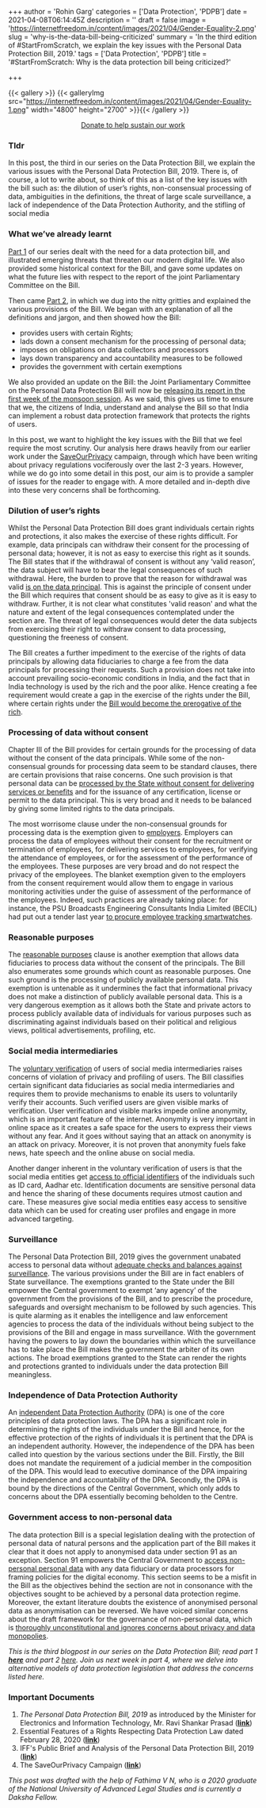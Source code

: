+++
author = 'Rohin Garg'
categories = ['Data Protection', 'PDPB']
date = 2021-04-08T06:14:45Z
description = ''
draft = false
image = 'https://internetfreedom.in/content/images/2021/04/Gender-Equality-2.png'
slug = 'why-is-the-data-bill-being-criticized'
summary = 'In the third edition of #StartFromScratch, we explain the key issues with the Personal Data Protection Bill, 2019.'
tags = ['Data Protection', 'PDPB']
title = '#StartFromScratch: Why is the data protection bill being criticized?'

+++


{{< gallery >}}
{{< galleryImg  src="https://internetfreedom.in/content/images/2021/04/Gender-Equality-1.png" width="4800" height="2700" >}}{{< /gallery >}}

<div style="text-align:center;">
<a href="https://internetfreedom.in/donate/" class="button">Donate to help sustain our work</a>
</div>

### Tldr

In this post, the third in our series on the Data Protection Bill, we explain the various issues with the Personal Data Protection Bill, 2019. There is, of course, a lot to write about, so think of this as a list of the key issues with the bill such as: the dilution of user’s rights, non-consensual processing of data, ambiguities in the definitions, the threat of large scale surveillance, a lack of independence of the Data Protection Authority, and the stifling of social media

### What we’ve already learnt

[Part 1](https://internetfreedom.in/startfromscratch-the-data-bill-series-part-1/) of our series dealt with the need for a data protection bill, and illustrated emerging threats that threaten our modern digital life. We also provided some historical context for the Bill, and gave some updates on what the future lies with respect to the report of the joint Parliamentary Committee on the Bill.

Then came [Part 2](https://internetfreedom.in/startfromscratch-an-explainer-on-the-personal-data-protection-bill-2019/), in which we dug into the nitty gritties and explained the various provisions of the Bill. We began with an explanation of all the definitions and jargon, and then showed how the Bill:

* provides users with certain Rights;
* lads down a consent mechanism for the processing of personal data;
* imposes on obligations on data collectors and processors
* lays down transparency and accountability measures to be followed
* provides the government with certain exemptions

We also provided an update on the Bill: the Joint Parliamentary Committee on the Personal Data Protection Bill will now be [releasing its report in the first week of the monsoon session](http://loksabhaph.nic.in/Business/UserBulletin1.aspx). As we said, this gives us time to ensure that we, the citizens of India, understand and analyse the Bill so that India can implement a robust data protection framework that protects the rights of users.

In this post, we want to highlight the key issues with the Bill that we feel require the most scrutiny. Our analysis here draws heavily from our earlier work under the [SaveOurPrivacy](https://saveourprivacy.in/blog) campaign, through which have been writing about privacy regulations vociferously over the last 2-3 years. However,  while we do go into some detail in this post, our aim is to provide a sampler of issues for the reader to engage with. A more detailed and in-depth dive into these very concerns shall be forthcoming.

### Dilution of user’s rights

Whilst the Personal Data Protection Bill does grant individuals certain rights and protections, it also makes the exercise of these rights difficult. For example, data principals can withdraw their consent for the processing of personal data; however, it is not as easy to exercise this right as it sounds. The Bill states that if the withdrawal of consent is without any ‘valid reason’, the data subject will have to bear the legal consequences of such withdrawal. Here, the burden to prove that the reason for withdrawal was valid [is on the data principal](https://saveourprivacy.in/media/all/Brief-PDP-Bill-25.12.2020.pdf). This is against the principle of consent under the Bill which requires that consent should be as easy to give as it is easy to withdraw. Further, it is not clear what constitutes 'valid reason' and what the nature and extent of the legal consequences contemplated under the section are. The threat of legal consequences would deter the data subjects from exercising their right to withdraw consent to data processing, questioning the freeness of consent.

The Bill creates a further impediment to the exercise of the rights of data principals by allowing data fiduciaries to charge a fee from the data principals for processing their requests. Such a provision does not take into account prevailing socio-economic conditions in India, and the fact that in India technology is used by the rich and the poor alike. Hence creating a fee requirement would create a gap in the exercise of the rights under the Bill, where certain rights under the [Bill would become the prerogative of the rich](https://saveourprivacy.in/media/all/Brief-PDP-Bill-25.12.2020.pdf).

### Processing of data without consent

Chapter III of the Bill provides for certain grounds for the processing of data without the consent of the data principals. While some of the non-consensual grounds for processing data seem to be standard clauses, there are certain provisions that raise concerns. One such provision is that personal data can be [processed by the State without consent for delivering services or benefits](https://saveourprivacy.in/media/all/Brief-PDP-Bill-25.12.2020.pdf) and for the issuance of any certification, license or permit to the data principal. This is very broad and it needs to be balanced by giving some limited rights to the data principals.

The most worrisome clause under the non-consensual grounds for processing data is the exemption given to [employers](https://saveourprivacy.in/blog/workplace-surveillance-your-employer-could-be-watching-you). Employers can process the data of employees without their consent for the recruitment or termination of employees, for delivering services to employees, for verifying the attendance of employees, or for the assessment of the performance of the employees. These purposes are very broad and do not respect the privacy of the employees. The blanket exemption given to the employers from the consent requirement would allow them to engage in various monitoring activities under the guise of assessment of the performance of the employees. Indeed, such practices are already taking place: for instance, the PSU Broadcasts Engineering Consultants India Limited (BECIL) had put out a tender last year [to procure employee tracking smartwatches](https://internetfreedom.in/legal-notice-to-becil-for-its-tender-to-procure-employee-tracking-smartwatches-and-a-mass-surveillance-system/).

### Reasonable purposes

The [reasonable purposes](https://internetfreedom.in/essential-features-of-a-rights-respecting-data-protection-law/) clause is another exemption that allows data fiduciaries to process data without the consent of the principals. The Bill also enumerates some grounds which count as reasonable purposes. One such ground is the processing of publicly available personal data. This exemption is untenable as it undermines the fact that informational privacy does not make a distinction of publicly available personal data. This is a very dangerous exemption as it allows both the State and private actors to process publicly available data of individuals for various purposes such as discriminating against individuals based on their political and religious views, political advertisements, profiling, etc.

### Social media intermediaries

The [voluntary verification](https://internetfreedom.in/essential-features-of-a-rights-respecting-data-protection-law/) of users of social media intermediaries raises concerns of violation of privacy and profiling of users. The Bill classifies certain significant data fiduciaries as social media intermediaries and requires them to provide mechanisms to enable its users to voluntarily verify their accounts. Such verified users are given visible marks of verification. User verification and visible marks impede online anonymity, which is an important feature of the internet. Anonymity is very important in online space as it creates a safe space for the users to express their views without any fear. And it goes without saying that an attack on anonymity is an attack on privacy. Moreover, it is not proven that anonymity fuels fake news, hate speech and the online abuse on social media.

Another danger inherent in the voluntary verification of users is that the social media entities get [access to official identifiers](https://internetfreedom.in/here-comes-the-bill-all-dressed-in-nil/) of the individuals such as ID card, Aadhar etc. Identification documents are sensitive personal data and hence the sharing of these documents requires utmost caution and care. These measures give social media entities easy access to sensitive data which can be used for creating user profiles and engage in more advanced targeting.

### Surveillance

The Personal Data Protection Bill, 2019 gives the government unabated access to personal data without [adequate checks and balances against surveillance](https://internetfreedom.in/watch-the-watchmen-series-part-5-the-personal-data-protection-bill-2019/). The various provisions under the Bill are in fact enablers of State surveillance. The exemptions granted to the State under the Bill empower the Central government to exempt ‘any agency’ of the government from the provisions of the Bill, and to prescribe the procedure, safeguards and oversight mechanism to be followed by such agencies. This is quite alarming as it enables the intelligence and law enforcement agencies to process the data of the individuals without being subject to the provisions of the Bill and engage in mass surveillance. With the government having the powers to lay down the boundaries within which the surveillance has to take place the Bill makes the government the arbiter of its own actions. The broad exemptions granted to the State can render the rights and protections granted to individuals under the data protection Bill meaningless.

### Independence of Data Protection Authority

An [independent Data Protection Authority](https://internetfreedom.in/essential-features-of-a-rights-respecting-data-protection-law/) (DPA) is one of the core principles of data protection laws. The DPA has a significant role in determining the rights of the individuals under the Bill and hence, for the effective protection of the rights of individuals it is pertinent that the DPA is an independent authority. However, the independence of the DPA has been called into question by the various sections under the Bill. Firstly, the Bill does not mandate the requirement of a judicial member in the composition of the DPA. This would lead to executive dominance of the DPA impairing the independence and accountability of the DPA. Secondly, the DPA is bound by the directions of the Central Government, which only adds to concerns about the DPA essentially becoming beholden to the Centre.

### Government access to non-personal data

The data protection Bill is a special legislation dealing with the protection of personal data of natural persons and the application part of the Bill makes it clear that it does not apply to anonymised data under section 91 as an exception. Section 91 empowers the Central Government to [access non-personal personal data](https://internetfreedom.in/essential-features-of-a-rights-respecting-data-protection-law/) with any data fiduciary or data processors for framing policies for the digital economy. This section seems to be a misfit in the Bill as the objectives behind the section are not in consonance with the objectives sought to be achieved by a personal data protection regime. Moreover, the extant literature doubts the existence of anonymised personal data as anonymisation can be reversed. We have voiced similar concerns about the draft framework for the governance of non-personal data, which is [thoroughly unconstitutional and ignores concerns about privacy and data monopolies](https://internetfreedom.in/unconstitutional-draft-report-on-non-personal-data-ignores-concerns-about-privacy-and-data-monopolies/).

_This is the third blogpost in our series on the Data Protection Bill; read part 1_ [_**here**_](https://internetfreedom.in/startfromscratch-the-data-bill-series-part-1/) _and part 2_ [_here_](https://internetfreedom.in/startfromscratch-an-explainer-on-the-personal-data-protection-bill-2019/)_. Join us next week in part 4, where we delve into alternative models of data protection legislation that address the concerns listed here._

### Important Documents

1. _The Personal Data Protection Bill, 2019_ as introduced by the Minister for Electronics and Information Technology, Mr. Ravi Shankar Prasad ([**link**](https://www.prsindia.org/sites/default/files/bill_files/Personal%20Data%20Protection%20Bill%2C%202019.pdf))
2. Essential Features of a Rights Respecting Data Protection Law dated February 28, 2020 ([**link**](https://internetfreedom.in/essential-features-of-a-rights-respecting-data-protection-law/))
3. IFF's Public Brief and Analysis of the Personal Data Protection Bill, 2019 ([**link**](https://saveourprivacy.in/media/all/Brief-PDP-Bill-25.12.2020.pdf))
4. The SaveOurPrivacy Campaign ([**link**](https://saveourprivacy.in/))



_This post was drafted with the help of Fathima V N, who is a 2020 graduate of the National University of Advanced Legal Studies and is currently a Daksha Fellow._



